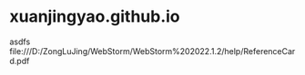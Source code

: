 # xuanjingyao.github.io
asdfs
file:///D:/ZongLuJing/WebStorm/WebStorm%202022.1.2/help/ReferenceCard.pdf
